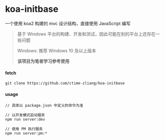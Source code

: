 # koa-initbase

一个使用 koa2 构建的 mvc 设计结构，直接使用 JavaScript 编写

> 基于 Windows 平台的构建、开发和测试，因此可能在别的平台上还存在一些问题
>
> Windows: 推荐 Windows 10 及以上版本
>
> **该项目为笔者学习参考使用**



#### fetch

```
git clone https://github.com/ctime-zliang/koa-initbase
```



#### usage

```
// 具体以 package.json 中定义的命令为准

// 以开发模式启动服务
npm run server:dev

// 使用 PM 执行服务
npm run server:pm:*
```

